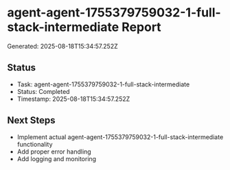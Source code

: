 # agent-agent-1755379759032-1-full-stack-intermediate Report

Generated: 2025-08-18T15:34:57.252Z

## Status
- Task: agent-agent-1755379759032-1-full-stack-intermediate
- Status: Completed
- Timestamp: 2025-08-18T15:34:57.252Z

## Next Steps
- Implement actual agent-agent-1755379759032-1-full-stack-intermediate functionality
- Add proper error handling
- Add logging and monitoring
